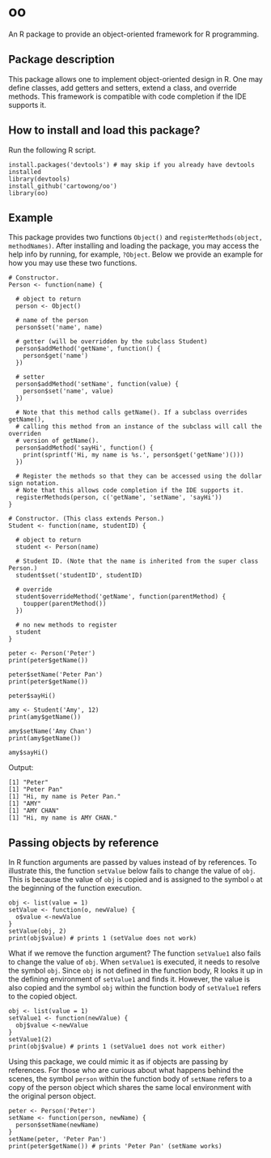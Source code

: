 # oo
An R package to provide an object-oriented framework for R programming.

## Package description
This package allows one to implement object-oriented design in R. One may define classes, add getters and setters, extend a class, and override methods. This framework is compatible with code completion if the IDE supports it.

## How to install and load this package?
Run the following R script.

```
install.packages('devtools') # may skip if you already have devtools installed
library(devtools)
install_github('cartowong/oo')
library(oo)
```

## Example
This package provides two functions `Object()` and `registerMethods(object, methodNames)`. After installing and loading the package, you may access the help info by running, for example, `?Object`. Below we provide an example for how you may use these two functions.

```
# Constructor.
Person <- function(name) {

  # object to return
  person <- Object()

  # name of the person
  person$set('name', name)

  # getter (will be overridden by the subclass Student)
  person$addMethod('getName', function() {
    person$get('name')
  })

  # setter
  person$addMethod('setName', function(value) {
    person$set('name', value)
  })

  # Note that this method calls getName(). If a subclass overrides getName(),
  # calling this method from an instance of the subclass will call the overriden
  # version of getName().
  person$addMethod('sayHi', function() {
    print(sprintf('Hi, my name is %s.', person$get('getName')()))
  })

  # Register the methods so that they can be accessed using the dollar sign notation.
  # Note that this allows code completion if the IDE supports it.
  registerMethods(person, c('getName', 'setName', 'sayHi'))
}

# Constructor. (This class extends Person.)
Student <- function(name, studentID) {

  # object to return
  student <- Person(name)

  # Student ID. (Note that the name is inherited from the super class Person.)
  student$set('studentID', studentID)

  # override
  student$overrideMethod('getName', function(parentMethod) {
    toupper(parentMethod())
  })

  # no new methods to register
  student
}

peter <- Person('Peter')
print(peter$getName())

peter$setName('Peter Pan')
print(peter$getName())

peter$sayHi()

amy <- Student('Amy', 12)
print(amy$getName())

amy$setName('Amy Chan')
print(amy$getName())

amy$sayHi()
```

Output:

```
[1] "Peter"
[1] "Peter Pan"
[1] "Hi, my name is Peter Pan."
[1] "AMY"
[1] "AMY CHAN"
[1] "Hi, my name is AMY CHAN."
```

## Passing objects by reference

In R function arguments are passed by values instead of by references. To illustrate this, the function `setValue` below fails to change the value of `obj`. This is because the value of `obj` is copied and is assigned to the symbol `o` at the beginning of the function execution.

```
obj <- list(value = 1)
setValue <- function(o, newValue) {
  o$value <-newValue
}
setValue(obj, 2)
print(obj$value) # prints 1 (setValue does not work)
```

What if we remove the function argument? The function `setValue1` also fails to change the value of `obj`. When `setValue1` is executed, it needs to resolve the symbol `obj`. Since `obj` is not defined in the function body, R looks it up in the defining environment of `setValue1` and finds it. However, the value is also copied and the symbol `obj` within the function body of `setValue1` refers to the copied object.

```
obj <- list(value = 1)
setValue1 <- function(newValue) {
  obj$value <-newValue
}
setValue1(2)
print(obj$value) # prints 1 (setValue1 does not work either)
```

Using this package, we could mimic it as if objects are passing by references. For those who are curious about what happens behind the scenes, the symbol `person` within the function body of `setName` refers to a copy of the person object which shares the same local environment with the original person object.

```
peter <- Person('Peter')
setName <- function(person, newName) {
  person$setName(newName)
}
setName(peter, 'Peter Pan')
print(peter$getName()) # prints 'Peter Pan' (setName works)
```
